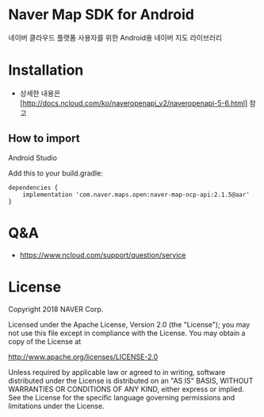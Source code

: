 # **Naver Map SDK for Android**

네이버 클라우드 플랫폼 사용자를 위한 Android용 네이버 지도 라이브러리

Installation
==
- 상세한 내용은 [http://docs.ncloud.com/ko/naveropenapi_v2/naveropenapi-5-6.html] 참고

## How to import

Android Studio

Add this to your build.gradle:

```
dependencies {
    implementation 'com.naver.maps.open:naver-map-ncp-api:2.1.5@aar'
}
```

Q&A
==
- https://www.ncloud.com/support/question/service


License
==

Copyright 2018 NAVER Corp.

Licensed under the Apache License, Version 2.0 (the "License");
you may not use this file except in compliance with the License.
You may obtain a copy of the License at

http://www.apache.org/licenses/LICENSE-2.0

Unless required by applicable law or agreed to in writing, software
distributed under the License is distributed on an "AS IS" BASIS,
WITHOUT WARRANTIES OR CONDITIONS OF ANY KIND, either express or implied.
See the License for the specific language governing permissions and
limitations under the License.
